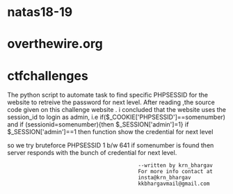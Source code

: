 # natas18-19
# overthewire.org
# ctfchallenges
The python script to automate task to find specific PHPSESSID for the website to retreive the password for next level.
After reading ,the source code given on this challenge website .
i concluded that the website uses the session_id to login as admin,
        i.e if($_COOKIE['PHPSESSID']==somenumber) and if (sessionid=somenumber){then $_SESSION['admin']=1}
        if $_SESSION['admin']==1
        then 
        function show the credential for next level

so we try bruteforce PHPSESSID 1 b/w 641 if somenumber is found then server responds with the bunch of credential for next level.


                                              --written by krn_bhargav
                                              For more info contact at
                                              insta@krn_bhargav
                                              kkbhargavmail@gmail.com
